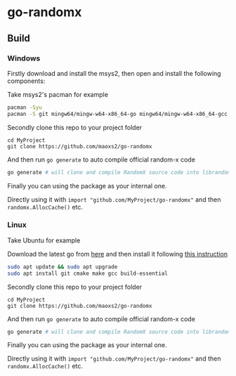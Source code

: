 # go-randomx

## Build

### Windows

Firstly download and install the msys2, then open and install the following components:

Take msys2's pacman for example

```bash
pacman -Syu
pacman -S git mingw64/mingw-w64-x86_64-go mingw64/mingw-w64-x86_64-gcc mingw64/mingw-w64-x86_64-cmake mingw64/mingw-w64-x86_64-make
```

Secondly clone this repo to your project folder
```
cd MyProject
git clone https://github.com/maoxs2/go-randomx
```

And then run `go generate` to auto compile official random-x code 
```bash
go generate # will clone and compile RandomX source code into librandomx
```

Finally you can using the package as your internal one. 

Directly using it with `import "github.com/MyProject/go-randomx"` and then `randomx.AllocCache()` etc.

### Linux

Take Ubuntu for example 

Download the latest go from [here](https://golang.org/dl/) and then install it following [this instruction](https://golang.org/doc/install#tarball)
```bash
sudo apt update && sudo apt upgrade 
sudo apt install git cmake make gcc build-essential
```

Secondly clone this repo to your project folder
```
cd MyProject
git clone https://github.com/maoxs2/go-randomx
```

And then run `go generate` to auto compile official random-x code 
```bash
go generate # will clone and compile RandomX source code into librandomx
```

Finally you can using the package as your internal one. 

Directly using it with `import "github.com/MyProject/go-randomx"` and then `randomx.AllocCache()` etc.
